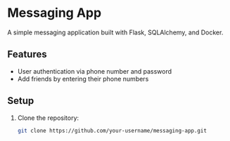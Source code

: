 # Messaging App

A simple messaging application built with Flask, SQLAlchemy, and Docker.

## Features

- User authentication via phone number and password
- Add friends by entering their phone numbers

## Setup

1. Clone the repository:
   ```bash
   git clone https://github.com/your-username/messaging-app.git
